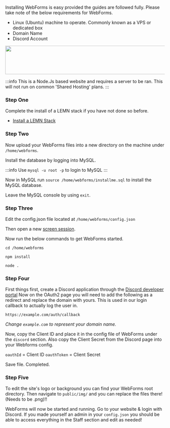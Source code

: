 Installing WebForms is easy provided the guides are followed fully. Please take note of the below requirements for WebForms.

- Linux (Ubuntu) machine to operate. Commonly known as a VPS or dedicated box
- Domain Name
- Discord Account

<a href="https://linode.gvw92c.net/c/3604466/903982/10906" target="_blank" id="903982"><img src="https://weblutions.com/i/GSM2SG.png" border="0" alt="" width="728" height="90"/></a>

:::info
This is a Node.Js based website and requires a server to be ran. This will not run on common 'Shared Hosting' plans.
:::

### Step One

Complete the install of a LEMN stack if you have not done so before.

- [Install a LEMN Stack](/c/knowledgebase/lemn-stack-install)

### Step Two

Now upload your WebForms files into a new directory on the machine under `/home/webforms`.

Install the database by logging into MySQL.

:::info
Use `mysql -u root -p` to login to MySQL
:::

Now in MySQL run `source /home/webforms/installme.sql` to install the MySQL database.

Leave the MySQL console by using `exit`.

### Step Three

Edit the config.json file located at `/home/webforms/config.json`

Then open a new [screen session](https://docs.faxes.zone/c/knowledgebase/screen).

Now run the below commands to get WebForms started.

```
cd /home/webforms

npm install

node .
```

### Step Four
First things first, create a Discord application through the [Discord developer portal](https://discord.com/developers/applications)
Now on the OAuth2 page you will need to add the following as a redirect and replace the domain with yours. This is used in our login callback to actually log the user in.

```
https://example.com/auth/callback
```
*Change `example.com` to represent your domain name.*

Now, copy the Client ID and place it in the config file of WebForms under the `discord` section. Also copy the Client Secret from the Discord page into your Webforms config.

`oauthId` = Client ID
`oauthToken` = Client Secret

Save file. Completed.

### Step Five
To edit the site's logo or background you can find your WebForms root directory. Then navigate to `public/img/` and you can replace the files there! (Needs to be .png)!!

WebForms will now be started and running.
Go to your website & login with Discord. If you made yourself an admin in your `config.json` you should be able to access everything in the Staff section and edit as needed!
